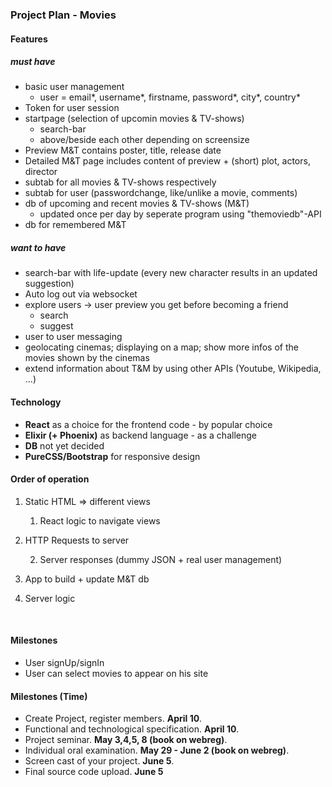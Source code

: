 ### Project Plan - Movies

#### Features

##### must have

- basic user management
  - user = email\*, username\*, firstname, password\*, city\*, country\* 
- Token for user session
- startpage (selection of upcomin movies & TV-shows)
  - search-bar 
  - above/beside each other depending on screensize
- Preview M&T contains poster, title, release date
- Detailed M&T page includes content of preview + (short) plot, actors, director
- subtab for all movies & TV-shows respectively
- subtab for user (passwordchange, like/unlike a movie, comments)
- db of upcoming and recent movies & TV-shows (M&T)
  - updated once per day by seperate program using "themoviedb"-API
- db for remembered M&T

##### want to have

* search-bar with life-update (every new character results in an updated suggestion)
* Auto log out via websocket
* explore users -> user preview you get before becoming a friend
  * search
  * suggest
* user to user messaging
* geolocating cinemas; displaying on a map; show more infos of the movies shown by the cinemas
* extend information about T&M by using other APIs (Youtube, Wikipedia, ...)



#### Technology

- **React** as a choice for the frontend code - by popular choice
- **Elixir (+ Phoenix)** as backend language - as a challenge
- **DB** not yet decided
- **PureCSS/Bootstrap** for responsive design



#### Order of operation

1. Static HTML => different views

   1. React logic to navigate views

2. HTTP Requests to server

   2. Server responses (dummy JSON + real user management)

3. App to build + update M&T db

4. Server logic

   ​

#### Milestones

- User signUp/signIn
- User can select movies to appear on his site



#### Milestones (Time)

* Create Project, register members. **April 10**.
* Functional and technological specification. **April 10**.
* Project seminar. **May 3,4,5, 8 (book on webreg)**.
* Individual oral examination. **May 29 - June 2 (book on webreg)**.
* Screen cast of your project. **June 5**.
* Final source code upload. **June 5**
